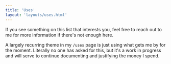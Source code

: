 ```yaml
---
title: 'Uses'
layout: 'layouts/uses.html'
---
```

If you see something on this list that interests you, feel free to reach out to me for more information if there's not enough here.

A largely recurring theme in my <code>/uses</code> page is just using what gets me by for the moment. Literally no one has asked for this, but it's a work in progress and will serve to continue documenting and justifying the money I spend.